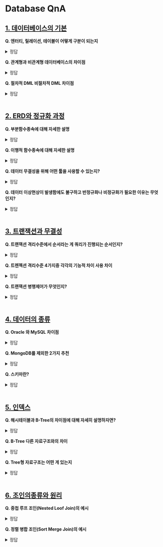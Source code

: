 # Database QnA

## [1. 데이터베이스의 기본](https://github.com/DE-multi/CS_study/blob/main/Database/1.%20%EB%8D%B0%EC%9D%B4%ED%84%B0%EB%B2%A0%EC%9D%B4%EC%8A%A4%EC%9D%98%20%EA%B8%B0%EB%B3%B8.md)  
  
**Q. 엔터티, 릴레이션, 테이블이 어떻게 구분이 되는지**  
<details>
<summary>정답</summary>
<br>  
  
  - 엔터티는 논리적인구조 테이블은 물리적인 구조를 가지고있는것이 가장 큰 차이이다
  - 엔터티(논리모델) 테이블(물리모델)
  - 엔터티는 물리모델링 안에서는 테이블이 될수있지만 논리모델에서는 테이블이 될수없다
  - 릴레이션이 곧 테이블이다
</details>

**Q. 관계형과 비관계형 데이터베이스의 차이점**    
<details>
<summary>정답</summary>
<br>
   
  - **관계형 DB**
    - 데이터의 무결성을 보장한다
    - 기존에 작성한 스키마를 수정하기어렵다
    - 일반적인 정렬 , 탐색 , 분류가 빠르다
    - 빅데이터를 처리하는데 비효율적이다
  - **비관계형 DB**
    - 스키마의 대한 정의가 없다
    - 관계형과 다르게 PK, FK, JOIN의 관계를 정의 하지 않는다
    - 복잡한 데이터 구조를 표현 가능하다
    - 확장성과 유연성이 뛰어나다
    - 쿼리 처리시 데이터를 파싱 후 연산을 해야해서 큰 크기의 document를 다룰 때는 성능이 저하된다
  - **차이점**
    - 가장 큰차이는 스키마의 정의 비관계형DB는 스키마의 정의가없다
    - 막대한 데이터의 양은 비관계형DB가 용이하다
    - 관계형은 수직형확장(서버향상) 비관계형은 수직 수평적확장(서버향상,데이터베이스의 분산)
</details>

**Q. 절차적 DML 비절차적 DML 차이점**    
<details>
<summary>정답</summary>
<br>
  
  - **절차적DML**
    - 절차적 언어란 개발자가 처리절차를 처음부터 끝까지 정해주어야 하는 언어이다 (예 : JAVA, C) 
  - **비절차적DML**
    - 컴퓨터의 실행순서에 관계 없이 처리내용을 기술할수있는 프로그램언어 
    - 문제에 대한 처리를 바로 실행할수있습니다 (예 : 데이터베이스 언어[쿼리])

</details>
<br>

## [2. ERD와 정규화 과정](https://github.com/DE-multi/CS_study/blob/main/Database/2.%20ERD%EC%99%80%20%EC%A0%95%EA%B7%9C%ED%99%94%EA%B3%BC%EC%A0%95.md)

**Q. 부분함수종속에 대해 자세한 설명**  
<details>
<summary>정답</summary>
<br>

**부분함수종속**  
- 릴레이션에서 기본키가 복합키일 경우 기본키를 구성하는 속성 중 일부에게 종속된 경우   
- 부분함수종속 상태를 제거해주는 것이 제2정규화 과정
- 제2정규형은 릴레이션이 제1정규형이며 기본키가 아닌 속성이 기본키에 "완전함수종속"인 상태여야 함.
   
![image](https://user-images.githubusercontent.com/108858076/209050031-124139db-4d43-4fa5-9056-4c42ab26373e.png)  
  - 기본키는 (이름, 성별)이며, 아래와 같은 관계 성립
    - (이름,성별) -> 주소  
    - (이름,성별) -> 지역번호  
  - 하지만 기본키의 부분집합인 (이름)에 대해 이외의 관계도 성립
    - (이름) -> (주소)  
   
- 이 경우가 본키가 여러 속성으로 구성되어 있을 경우 기본키를 구성하는 속성 중 일부에게 종속된 경우, 즉 **부분함수종속**
</details>

**Q. 이행적 함수종속에 대해 자세한 설명**  
<details>
<summary>정답</summary>
<br>
  
**이행적 함수종속**  
- 릴레이션에서 X, Y, Z라는 3 개의 속성이 있을 때 X→Y, Y→Z 이란 종속 관계가 있을 경우, X→Z가 성립될 때 이행적 함수 종속이라고 합니다. 즉, X를 알면 Y를 알고 그를 통해 Z를 알 수 있는 경우  
- 기본키가 아닌 모든 속성이 이행적 함수종속인 상태라면 제3정규화 과정 필요
- 제3정규형은 릴레이션이 제2정규형이며 기본키가 아닌 모든 속성이 "이행적 함수종속(transitive FD) 을 만족하지 않는" 상태여야 함.
  
![image](https://user-images.githubusercontent.com/108858076/209050031-124139db-4d43-4fa5-9056-4c42ab26373e.png)  
  - X(이름, 성별) -> Y(주소) 
  - X(이름,성별) -> Z(지역번호)
    - 또한 Y(주소) -> Z(지역)의 관계도 성립
    - X -> Z의 관계에서 X에 의한 Z값의 결정은 X->Y->Z에 의해 결정된 관계
  
- 이러한 관계가 **이행적 함수종속**
  
  [참고 블로그](https://developer111.tistory.com/80)
</details>


**Q. 데이터 무결성을 위해 어떤 툴을 사용할 수 있는지?**  
<details>
<summary>정답</summary>
<br>
  
정규화가 가능한 관계형 데이터베이스인 경우 데이터 무결성을 위해 Oracle이나 Mysql 등을 이용하여 정규화를 진행
  
</details>

**Q. 데이터 이상현상이 발생함에도 불구하고 반정규화나 비정규화가 필요한 이유는 무엇인지?**  
<details>
<summary>정답</summary>
<br>  

- 비정규화란 하나 이상의 테이블에 데이터를 중복하여 배치하는 최적화 기법으로 시스템의 성능향상과 개발 및 운영의 편의성등을 위해 정규화된 데이터 모델을 통합, 중복, 분리하는 과정.
  - 즉, 의도적으로 정규화 원칙을 위배하는 것.
- 데이터 간의 일관성이 깨질 수 있고 데이터를 중복하여 저장하므로 더 많은 저장공간이 필요하지만 1. 과도한 정규화 과정으로 인한 join 비용을 줄여주어 데이터 조회시간을 줄일 수 있고, 2. 쿼리도 간단해짐에 따라 버그 발생 가능성도 줄어든다. 3. 또한 높은 규모 확장성을 실현할 수 있다.
  
</details>

<br>
  
## [3. 트랜잭션과 무결성](https://github.com/DE-multi/CS_study/blob/main/Database/3.%20%ED%8A%B8%EB%9E%9C%EC%9E%AD%EC%85%98%EA%B3%BC%20%EB%AC%B4%EA%B2%B0%EC%84%B1.md)
  
**Q. 트랜잭션 격리수준에서 순서라는 게 쿼리가 진행되는 순서인지?**  
<details>
<summary>정답</summary>
<br>
  
![Untitled](https://user-images.githubusercontent.com/61510481/208989023-e1e4b0b7-d16b-4b80-9ed0-ce65024ed417.png)
    
**A. 쿼리 또는 쿼리 묶음이 진행되는 순서를 말함.**
</details>

**Q. 트렌젝션 격리수준 4가지중 각각의 기능적 차이 사용 차이**  
<details>
<summary>정답</summary>
<br>  
  
![lock](https://user-images.githubusercontent.com/61510481/208989763-f054ed5c-1c73-4ca7-9bd2-09e14f2a73fb.png)  
  
**A.  SERIALIZABLE 격리수준에서는 위와 같이 트랙잭션이 수행중이라면 수정/삭제/추가 등의 기능은 락이 걸려 사용 할 수 없으며, REPETABLE READ 에서는 수정/삭제 불가능 정도의 차이가 있음. 모든 격리 수준에서 일반적인 조회는 가능함.**

</details>

**Q. 트랜잭션 병행제어가 무엇인지?**  
<details>
<summary>정답</summary>
<br>
  
 **A. 병행제어는 여러개의 트랜잭션이 실행 될 때 동시에 실행되는 트랜잭션들이 데이터베이스의 일관성을 파괴하지 않도록 상호작용을 제어하는 것.**
    
**병행제어의 목적**

  - 데이터베이스의 공유를 최대화한다.
  - 시스템의 활용도를 최대화한다.
  - 데이터베이스의 일관성을 유지한다.
  - 사용자에 대한 응답시간을 최소화한다.

**병행제어를 하지 않을 때 발생하는 문제**

  - 갱신 분실(lost update)은 하나의 트랜잭션이 수행한 데이터 변경 연산의 결과를 다른 트랜잭션이 덮어써 변경 연산이 무효화되는 것이다.
  - 모순성(inconsistency)은 하나의 트랜잭션이 여러 개의 데이터 변경 연산을 실행할 때 일관성 없는 상태의 DB에서 데이터를 가져와 연산을 실행함으로써 모순된 결과가 발생하는 것이다.
  - 연쇄복귀는(Cascading Rollback) 병행수행되던 트랜잭션들 중 어느 하나에 문제가 생겨 Rollback하는 경우 다른 트랜잭션도 함께 Rollback되는 현상
  - 비완료 의존성 (uncommitted Dependency)은 하나의 트랜잭션 수행이 실패한 후 회복하기 전에 다른 트랜잭션이 실패한 갱신 결과를 참조하는 현상
  을 말한다.

</details>

<br>
  
## [4. 데이터의 종류](https://github.com/DE-multi/CS_study/blob/main/Database/4.%20%EB%8D%B0%EC%9D%B4%ED%84%B0%EB%B2%A0%EC%9D%B4%EC%8A%A4%EC%9D%98%20%EC%A2%85%EB%A5%98.md)
  
**Q. Oracle 와 MySQL 차이점**  
<details>
<summary>정답</summary>
<br>

| |Oracle|MySQL|
|:---|:---|:---|
|구조적 차이|DB 서버가 통합된 하나의 스토리지를 공유하는 방식|DB 서버마다 독립적인 스토리지를 할당하는 방식|
|조인 방식의 차이|중첩 루프 조인, 해시 조인, 소트 머지 조인 방식을 제공|중첩 루프 조인 방식을 제공|
|확장성 차이|별도의 DBMS을 설치해 사용할 수 없음|별도의 DBMS을 설치해 사용할 수 있음|
|메모리 사용율의 차이|메모리 사용율이 커서 최소 수백MB 이상이 되어야 설치 가능|메모리 사용율이 낮아서 1MB 환경에서도 설치 가능|
|파티셔닝|Local Partion Index, Global Partion Index 지원|Local Partion Index 지원|
|힌트 방식|힌트에 문법적 오류가 있으면 힌트를 무시하고 쿼리를 수행|힌트에 문법적 오류가 있으면 오류를 발생시킴|

</details>

**Q. MongoDB를 제외한 2가지 추천**  
<details>
<summary>정답</summary>
<br>

|분류|유형|DBMS|
|:---|:---|:---|
|Key-Value|Key와 Value의 쌍으로 데이터가 저장되는 유형|Cassandra DB, Dynamo DB, Redis|
|Column-Based|열 별로 연속적으로 저장하는 것|HBase, Cassandra DB, Hypertable|
|Document-Oriented|JSON, XML과 같은 Collection 데이터 모델 구조|Mongo DB, Cough DB|
|Graph|Nodes, Relationship, Key-Value 데이터 모델, 데이터 간의 관계를 그래프로 형성하고 통합 검색을 빠르게 할 수 있음|Neo4J|

</details>

**Q. 스키마란?**  
<details>
<summary>정답</summary>
<br>

스키마는 데이터베이스의 구조와 제약 조건에 관한 전반적인 명세를 기술한 메타데이터의 집합이다.

- 스키마의 3계층

    ![image](https://user-images.githubusercontent.com/108858121/208924471-010b410a-ef23-45a5-b554-496e82621745.png)

    - 외부 스키마  
    사용자나 응용프로그래머가 각 개인의 입장에서 필요로 하는 데이터베이스의 논리적 구조를 정의함

    - 개념 스키마  
    데이터베이스의 전체적인 논리 구조로서 모든 응용 프로그램이나 사용자들이 필요로 하는 데이터를 종합한 조직 전체의 데이터베이스로 하나만 존재함

    - 내부 스키마
    물리적 저장장치의 입장에서 DB가 저장되는 방법을 기술함 실제로 저장될 내부 레코드 형식, 내부 레코드의 물리적 순서, 인덱스 유무 등에 관함

</details>

<br>

## [5. 인덱스](https://github.com/DE-multi/CS_study/blob/main/Database/5.%20%EC%9D%B8%EB%8D%B1%EC%8A%A4.md)
  
**Q. 해시테이블과 B-Tree의 차이점에 대해 자세히 설명하자면?**  
<details>
<summary>정답</summary>
<br>

| |해시테이블|B-Tree|
|:---|:---|:---|
|특징|Key값을 이용해 고유한 index를 생성하여 그 index에 저장된 값을 꺼내오는 구조|이진 트리를 확장해 하나의 노드가 가질 수 있는 자식 노드의 최대 숫자가 2보다 큰 트리|
|시간복잡도|O(1)|O(logN)|
|강점|등호 연산|등호, 부등호 연산|

</details>

**Q. B-Tree 다른 자료구조와의 차이**  
<details>
<summary>정답</summary>
<br>
탐색 성능을 높이기 위해 모든 leaf node가 같은 level로 유지되도록 밸런스를 맞춰준다. 자식 node의 개수가 2개 이상이며, node 내의 key가 1개 이상일 수 있다.
</details>

**Q. Tree형 자료구조는 어떤 게 있는지**  
<details>
<summary>정답</summary>
<br>

|종류|특징|
|:---|:---|
|이진 트리(Binary tree)|부모 노드 밑의 자식 노드 개수(=차수, degree)를 최대 2개로 제한하는, 트리의 가장 간단한 형태의 트리|
|이진 탐색 트리(Binary Search Tree, BST)|이진 트리의 일종으로, 노드의 왼쪽 가지에는 노드의 값보다 작은 값들만 있고, 오른쪽 가지에는 큰 값들만 있도록 구성된 트리|
|Ternary tree|열 별로 연속적으로 저장하는 트리|
|AVL-tree|모든 노드에서 오른쪽 트리와 왼쪽 트리의 높이(height)의 차이가 1 이하로만 나는 트리|
|Red-black tree|왼쪽, 혹은 오른쪽 자식 노드가 없는 노드의 링크를 중위탐색시 선행노드, 혹은 후속노드로 연결해놓은 이진 트리|
</details>

<br>  

## [6. 조인의종류와 원리](https://github.com/DE-multi/CS_study/blob/main/Database/6.%20%EC%A1%B0%EC%9D%B8%EC%9D%98%EC%A2%85%EB%A5%98%EC%99%80%EC%9B%90%EB%A6%AC.md)

**Q. 중첩 루프 조인(Nested Loof Join)의 예시**
<details>
<summary>정답</summary>
<br>  

![NLJ](https://user-images.githubusercontent.com/61510481/209536884-8fdd7fea-a91a-45aa-bc93-826cd2faa0ad.png)  
A. 위 그림은 부서테이블(DEPT)과 사원테이블(EMP)을 조인하여 사원명, 부서명을 출력하는 쿼리문으로 중첩루프 조인의 동작을 나타낸다.   
먼저 DEPT 테이블에 접근하는데 10번 “ACCOUNTING” 부서의 ROW를 읽은 후 조인 조건에 따라 EMP 테이블에서 deptno 컬럼의 인덱스를 이용하여 10번 부서 사원들을 추출.  
그 다음 결과 리스트에 담아두고 DEPT 테이블에서 20번 “RESEARCH” 부서의 ROW를 다시 읽은 후 EMP 테이블 20번 부서 사원들을 추출.  
그 후 결과 리스트에 담아두는 과정을 반복하여 40번 부서까지 처리 후 최종 결과를 반환

  
</details>  

**Q. 정렬 병합 조인(Sort Merge Join)의 예시**
<details>
<summary>정답</summary>
<br>  

![sm join](https://user-images.githubusercontent.com/61510481/209636324-453b56d5-f4db-4560-a7fc-68845db9415b.png)  
A. 위 그림은 부서테이블(DEPT)과 사원테이블(EMP)을 조인하여 사원명, 부서명을 출력하는 쿼리문으로 정렬 병합 조인의 동작을 나타낸다.  
먼저 각 테이블에 동시에 접근해 테이블을 deptno를 기준으로 정렬한다. 정렬 후 먼저 선행테이블에 접근해서 deptno이 10인 row를 스캔 후 다른 테이블에 접근해서 deptno이 같은 행을 merge한다. 작업 중 deptno이 다른 행을 만나면 다시 DEPT 테이블로 돌아가 다음 행을 스캔 후 같은 작업을 반복한다. 이런 식으로 join을 진행 후 결과를 반환
 
</details>
  
